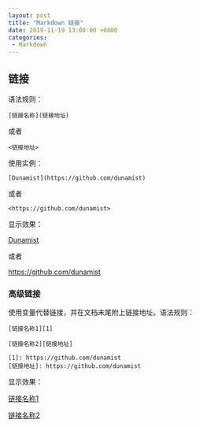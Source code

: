 ```yaml
---
layout: post
title: "Markdown 链接"
date: 2019-11-19 13:00:00 +0800
categories: 
 - Markdown
---
```


## 链接

语法规则：

<!-- more -->

```text
[链接名称](链接地址)
```
或者
```text
<链接地址>
```
使用实例：
```text
[Dunamist](https://github.com/dunamist)
```
或者
```text
<https://github.com/dunamist>
```
显示效果：

[Dunamist](https://github.com/dunamist)

或者

<https://github.com/dunamist>

### 高级链接

使用变量代替链接，并在文档末尾附上链接地址。语法规则：
```text
[链接名称1][1]

[链接名称2][链接地址]

[1]: https://github.com/dunamist
[链接地址]: https://github.com/dunamist
```
显示效果：

[链接名称1][1]

[链接名称2][链接地址]

[1]: https://github.com/dunamist
[链接地址]: https://github.com/dunamist
